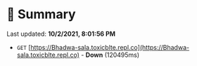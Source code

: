 # 📖 Summary
Last updated: **10/2/2021, 8:01:56 PM**

- `GET` [https://Bhadwa-sala.toxicblte.repl.co](https://Bhadwa-sala.toxicblte.repl.co) - **Down** (120495ms)
